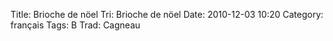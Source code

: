 Title: Brioche de nöel
 Tri: Brioche de nöel
 Date: 2010-12-03 10:20
 Category: français
 Tags: B
 Trad: Cagneau
 